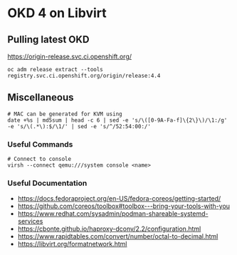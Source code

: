 # OKD 4 on Libvirt

## Pulling latest OKD

https://origin-release.svc.ci.openshift.org/

```oc adm release extract --tools registry.svc.ci.openshift.org/origin/release:4.4```

## Miscellaneous

```
# MAC can be generated for KVM using
date +%s | md5sum | head -c 6 | sed -e 's/\([0-9A-Fa-f]\{2\}\)/\1:/g' -e 's/\(.*\):$/\1/' | sed -e 's/^/52:54:00:/'
```

### Useful Commands

```
# Connect to console
virsh --connect qemu:///system console <name>
```

### Useful Documentation

* https://docs.fedoraproject.org/en-US/fedora-coreos/getting-started/
* https://github.com/coreos/toolbox#toolbox---bring-your-tools-with-you
* https://www.redhat.com/sysadmin/podman-shareable-systemd-services
* https://cbonte.github.io/haproxy-dconv/2.2/configuration.html
* https://www.rapidtables.com/convert/number/octal-to-decimal.html
* https://libvirt.org/formatnetwork.html

